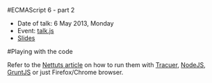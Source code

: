 #ECMAScript 6 - part 2

- Date of talk: 6 May 2013, Monday
- Event: [talk.js](http://www.meetup.com/Singapore-JS/events/116409232/)
- [Slides](https://speakerdeck.com/sayanee/ecmascript-6-part-2)

#Playing with the code

Refer to the [Nettuts article](http://net.tutsplus.com/articles/news/ecmascript-6-today/) on how to run them with [Tracuer](https://code.google.com/p/traceur-compiler/), [NodeJS](http://nodejs.org/), [GruntJS](http://gruntjs.com/) or just Firefox/Chrome browser.